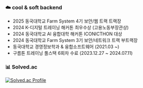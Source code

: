 ### ☁️ cool & soft backend
- 2025 동국대학교 Farm System 4기 보안/웹 트랙 트랙장
- 2024 K-디지털 트레이닝 해커톤 최우수상 (고용노동부장관상)
- 2024 동국대학교 AI 융합대학 해커톤 ICONICTHON 대상
- 2024 동국대학교 Farm System 3기 보안/네트워크 트랙 부트랙장
- 동국대학교 경영정보학과 & 융합소프트웨어 (2021.03 ~)
- 구름톤 트레이닝 풀스택 6회차 수료 (2023.12.27 ~ 2024.07.11)




  

### 📊 Solved.ac
[![Solved.ac Profile](http://mazassumnida.wtf/api/v2/generate_badge?boj=leesoeun2746)](https://solved.ac/leesoeun2746/)
